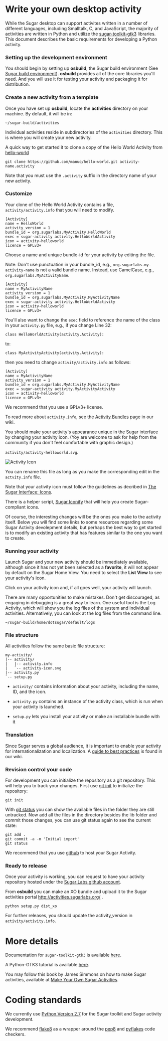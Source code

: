 Write your own desktop activity
===============================

While the Sugar desktop can support activites written in a number of
different languages, including Smalltalk, C, and JavaScript, the
majority of activities are written in Python and utilize the
[sugar-toolkit-gtk3](https://github.com/sugarlabs/sugar-toolkit-gtk3)
libraries. This document describes the basic requirements for
developing a Python activity.

### Setting up the development environment

You should begin by setting up **osbuild**, the Sugar build
environment (See [Sugar build environment](dev-environment.md.html)).
**osbuild** provides all of the core libraries you'll need.  And you
will use it for testing your activity and packaging it for
distribution.

### Create a new activity from a template 

Once you have set up **osbuild**, locate the **activities** directory
on your machine. By default, it will be in:

    ~/sugar-build/activities

Individual activities reside in subdirectories of the `activities`
directory. This is where you will create your new activity.

A quick way to get started it to clone a copy of the Hello World
Activity from [hello-world](https://github.com/manuq/hello-world.git)

    git clone https://github.com/manuq/hello-world.git activity-name.activity

Note that you must use the `.activity` suffix in the directory name of
your new activity.

### Customize

Your clone of the Hello World Activity contains a file,
`activity/activity.info` that you will need to modify.

    [Activity]
    name = HelloWorld
    activity_version = 1
    bundle_id = org.sugarlabs.MyActivity.HelloWorld
    exec = sugar-activity activity.HelloWorldActivity
    icon = activity-helloworld
    licence = GPLv3+

Choose a name and unique bundle-id for your activity by editing the
file.

Note: Don't use punctuation in your bundle_id, e.g.,
`org.sugarlabs.my-activity-name` is not a valid bundle name. Instead, use
CamelCase, e.g., `org.sugarlabs.MyActivityName`.

    [Activity]
    name = MyActivityName
    activity_version = 1
    bundle_id = org.sugarlabs.MyActivity.MyActivityName
    exec = sugar-activity activity.HelloWorldActivity
    icon = activity-helloworld
    licence = GPLv3+

You'll also want to change the `exec` field to reference the name of
the class in your `activity.py` file, e.g., if you change Line 32:

    class HelloWorldActivity(activity.Activity):

to:

    class MyActivityActivity(activity.Activity):

then you need to change `activity/activity.info` as follows:

    [Activity]
    name = MyActivityName
    activity_version = 1
    bundle_id = org.sugarlabs.MyActivity.MyActivityName
    exec = sugar-activity activity.MyActivityActivity
    icon = activity-helloworld
    licence = GPLv3+

We recommend that you use a GPLv3+ license.

To read more about `activity.info`, see the [Activity
Bundles](https://wiki.sugarlabs.org/go/Development_Team/Almanac/Activity_Bundles)
page in our wiki.

You should make your activity's appearance unique in the Sugar
interface by changing your activity icon.  (Yoy are welcome to ask for
help from the community if you don't feel comfortable with graphic
design.)

`activity/activity-helloworld.svg`.

![Activity
 Icon](https://rawgit.com/manuq/hello-world/master/activity/activity-helloworld.svg
 "Activity icon")

You can rename this file as long as you make the corresponding edit in
the `actvity.info` file.

Note that your activity icon must follow the guidelines as decribed in
[The Sugar Interface:
Icons](https://wiki.sugarlabs.org/go/Human_Interface_Guidelines/The_Sugar_Interface/Icons).

There is a helper script, [Sugar
Iconify](https://wiki.sugarlabs.org/go/Sugar_iconify) that will help
you create Sugar-compliant icons.

Of course, the interesting changes will be the ones you make to the
activity itself. Below you will find some links to some resources
regarding some Sugar Activity devolepment details, but perhaps the
best way to get started is to modify an existing activity that has
features similar to the one you want to create.

### Running your activity

Launch Sugar and your new activity should be immediately available,
although since it has not yet been selected as a **favorite**, it will
not appear by default on the Sugar Home View. You need to select the
**List View** to see your activity's icon.

Click on your activity icon and, if all goes well, your activity will
launch.

There are many opportunities to make mistakes. Don't get discouraged,
as engaging in debugging is a great way to learn. One useful tool is
the Log Activity, which will show you the log files of the system and
individual activities. Alternatively, you can look at the log files
from the command line.

    ~/sugar-build/home/dotsugar/default/logs

### File structure

All activities follow the same basic file structure:

    my-activity/
    |-- activity/
    |   |-- activity.info
    |   `-- activity-icon.svg
    |-- activity.py
    `-- setup.py

* `activity/` contains information about your activity, including the
  name, ID, and the icon.

* `activity.py` contains an instance of the activity class, which is
  run when your activity is launched.

* `setup.py` lets you install your activity or make an installable
  bundle with it

### Translation

Since Sugar serves a global audience, it is important to enable your
activity for internationalization and localization. A [guide to best
practices](https://wiki.sugarlabs.org/go/Translation_Team/i18n_Best_Practices)
is found in our wiki.

### Revision control your code

For development you can initialize the repository as a git
repository. This will help you to track your changes. First use [git
init](https://www.kernel.org/pub/software/scm/git/docs/git-init.html)
to initialize the repository:

    git init

With [git
status](https://www.kernel.org/pub/software/scm/git/docs/git-status.html)
you can show the available files in the folder they are still
untracked. Now add all the files in the directory besides the lib
folder and commit those changes, you can use git status again to see
the current state:

    git add .
    git commit -a -m 'Initial import'
    git status

We recommend that you use [github](http://github.com) to host your
Sugar Activity.

### Ready to release

Once your activity is working, you can request to have
your activity repository hosted under the [Sugar Labs github
account](http://github.com/sugarlabs).

From **osbuild** you can make an XO bundle and upload it to
the Sugar activities portal <http://activities.sugarlabs.org/> .

    python setup.py dist_xo

For further releases, you should update the activity_version in
`activity/activity.info`.

More details
============

Documentation for `sugar-toolkit-gtk3` is available
[here](https://developer.sugarlabs.org/sugar3/).

A Python-GTK3 tutorial is available
[here](http://python-gtk-3-tutorial.readthedocs.io/en/latest/).

You may follow this book by James Simmons on how to make Sugar
activities, available at [Make Your Own Sugar Activities](https://flossmanuals.net/make-your-own-sugar-activities/).

# Coding standards

We currently use [Python Version 2.7](https://docs.python.org/2/) for
the Sugar toolkit and Sugar activity development.

We recommend [flake8](https://pypi.python.org/pypi/flake8) as a
wrapper around the [pep8](https://www.python.org/dev/peps/pep-0008/)
and [pyflakes](https://pypi.python.org/pypi/pyflakes) code checkers.
